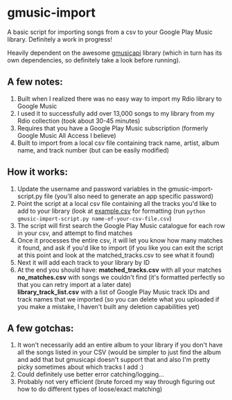 # gmusic-import
A basic script for importing songs from a csv to your Google Play Music library. Definitely a work in progress!

Heavily dependent on the awesome <a target="_blank" href="https://github.com/simon-weber/gmusicapi">gmusicapi</a> library (which in turn has its own dependencies, so definitely take a look before running).

## A few notes:

1. Built when I realized there was no easy way to import my Rdio library to Google Music<br/>
2. I used it to successfully add over 13,000 songs to my library from my Rdio collection (took about 30-45 minutes)<br/>
3. Requires that you have a Google Play Music subscription (formerly Google Music All Access I believe)<br/>
4. Built to import from a local csv file containing track name, artist, album name, and track number (but can be easily modified)<br/>

## How it works:

1. Update the username and password variables in the gmusic-import-script.py file (you'll also need to generate an app specific password)
2. Point the script at a local csv file containing all the tracks you'd like to add to your library (look at <a href="https://github.com/suihanki/gmusic-import/blob/master/example.csv">example.csv</a> for formatting (run ```python gmusic-import-script.py name-of-your-csv-file.csv```)
3. The script will first search the Google Play Music catalogue for each row in your csv, and attempt to find matches
4. Once it processes the entire csv, it will let you know how many matches it found, and ask if you'd like to import (if you like you can exit the script at this point and look at the matched_tracks.csv to see what it found)
5. Next it will add each track to your library by ID
6. At the end you should have:
	<strong>matched_tracks.csv</strong> with all your matches<br/>
	<strong>no_matches.csv</strong> with songs we couldn't find (it's formatted perfectly so that you can retry import at a later date)<br/>
	<strong>library_track_list.csv</strong> with a list of Google Play Music track IDs and track names that we imported (so you can delete what you uploaded if you make a mistake, I haven't built any deletion capabilities yet)<br/>

## A few gotchas:

1. It won't necessarily add an entire album to your library if you don't have all the songs listed in your CSV (would be simpler to just find the album and add that but gmusicapi doesn't support that and also I'm pretty picky sometimes about which tracks I add :)<br/>
2. Could definitely use better error catching/logging...<br/>
3. Probably not very efficient (brute forced my way through figuring out how to do different types of loose/exact matching)<br/>
